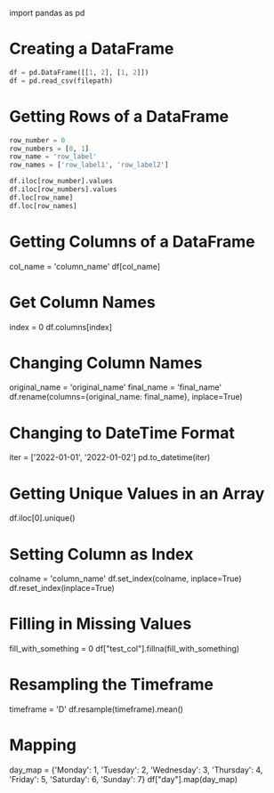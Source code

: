 import pandas as pd

# Creating a DataFrame
```python
df = pd.DataFrame([[1, 2], [1, 2]])  
df = pd.read_csv(filepath)  
```

# Getting Rows of a DataFrame
```python
row_number = 0   
row_numbers = [0, 1]  
row_name = 'row_label'  
row_names = ['row_label1', 'row_label2']  

df.iloc[row_number].values  
df.iloc[row_numbers].values   
df.loc[row_name]  
df.loc[row_names]  
```
# Getting Columns of a DataFrame
col_name = 'column_name'
df[col_name]

# Get Column Names
index = 0
df.columns[index]

# Changing Column Names
original_name = 'original_name'
final_name = 'final_name'
df.rename(columns={original_name: final_name}, inplace=True)

# Changing to DateTime Format
iter = ['2022-01-01', '2022-01-02']
pd.to_datetime(iter)

# Getting Unique Values in an Array
df.iloc[0].unique()

# Setting Column as Index
colname = 'column_name'
df.set_index(colname, inplace=True)
df.reset_index(inplace=True)

# Filling in Missing Values
fill_with_something = 0
df["test_col"].fillna(fill_with_something)

# Resampling the Timeframe
timeframe = 'D'
df.resample(timeframe).mean()

# Mapping
day_map = {'Monday': 1, 'Tuesday': 2, 'Wednesday': 3, 'Thursday': 4, 'Friday': 5, 'Saturday': 6, 'Sunday': 7}
df["day"].map(day_map)
